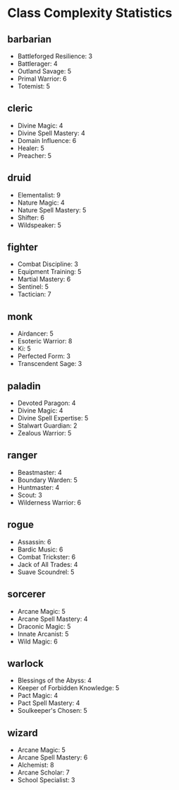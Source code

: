 # Class Complexity Statistics


## barbarian
* Battleforged Resilience: 3
* Battlerager: 4
* Outland Savage: 5
* Primal Warrior: 6
* Totemist: 5
            
## cleric
* Divine Magic: 4
* Divine Spell Mastery: 4
* Domain Influence: 6
* Healer: 5
* Preacher: 5
            
## druid
* Elementalist: 9
* Nature Magic: 4
* Nature Spell Mastery: 5
* Shifter: 6
* Wildspeaker: 5
            
## fighter
* Combat Discipline: 3
* Equipment Training: 5
* Martial Mastery: 6
* Sentinel: 5
* Tactician: 7
            
## monk
* Airdancer: 5
* Esoteric Warrior: 8
* Ki: 5
* Perfected Form: 3
* Transcendent Sage: 3
            
## paladin
* Devoted Paragon: 4
* Divine Magic: 4
* Divine Spell Expertise: 5
* Stalwart Guardian: 2
* Zealous Warrior: 5
            
## ranger
* Beastmaster: 4
* Boundary Warden: 5
* Huntmaster: 4
* Scout: 3
* Wilderness Warrior: 6
            
## rogue
* Assassin: 6
* Bardic Music: 6
* Combat Trickster: 6
* Jack of All Trades: 4
* Suave Scoundrel: 5
            
## sorcerer
* Arcane Magic: 5
* Arcane Spell Mastery: 4
* Draconic Magic: 5
* Innate Arcanist: 5
* Wild Magic: 6
            
## warlock
* Blessings of the Abyss: 4
* Keeper of Forbidden Knowledge: 5
* Pact Magic: 4
* Pact Spell Mastery: 4
* Soulkeeper's Chosen: 5
            
## wizard
* Arcane Magic: 5
* Arcane Spell Mastery: 6
* Alchemist: 8
* Arcane Scholar: 7
* School Specialist: 3
